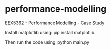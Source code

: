 # performance-modelling
EEX5362 - Performance Modelling - Case Study

Install matplotlib using:
  pip install matplotlib

Then run the code using:
  python main.py
